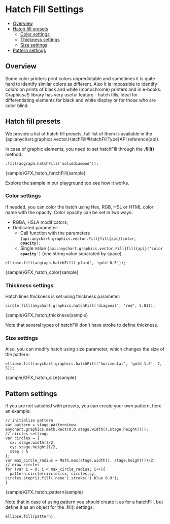 # Hatch Fill Settings
* [Overview](#overview)
* [Hatch fill presets](#hatch_fill_presets)
    * [Color settings](#color_settings)
    * [Thickness settings](#thickness_settings)
    * [Size settings](#size_settings)
* [Pattern settings](#pattern_settings)

## Overview

Some color printers print colors unpredictable and sometimes it is quite hard to identify similar colors as different.  Also it is impossible to identify colors on prints of black and white (monochrome) printers and in e-books. GraphicsJS library has very useful feature - hatch fills, ideal for differentiating elements for black and white display or for those who are color blind.

## Hatch fill presets

We provide a list of hatch fill presets, full list of them is available in the {api:anychart.graphics.vector.HatchFill#HatchFillType}API reference{api}.

In case of graphic elements, you need to set hatchFill through the **.fill()** method: 
```
.fill(acgraph.hatchFill('soliddiamond'));
```

{sample}GFX\_hatch\_hatchFill{sample}

Explore the sample in our playground too see how it works.

### Color settings

If needed, you can color the hatch using Hex, RGB, HSL or HTML color name with the opacity. Color opacity can be set in two ways:
* RGBA, HSLA modificators;
* Dedicated parameter:
    * Call function with the parameters <code>{api:anychart.graphics.vector.Fill}fill{api}(_color_, _**opacity**_);</code>
    * Single value <code>{api:anychart.graphics.vector.Fill}fill{api}('color **opacity**')</code> (one string value separated by space).

```
ellipse.fill(acgraph.hatchFill('plaid', 'gold 0.5'));
```

{sample}GFX\_hatch\_color{sample}

### Thickness settings
Hatch lines thickness is set using thickness parameter:

```
circle.fill(anychart.graphics.hatchFill('diagonal', 'red', 5.01));
```

{sample}GFX\_hatch\_thickness{sample}

Note that several types of hatchFill don't have stroke to define thickness.

### Size settings
Also, you can modify hatch using size parameter, which changes the size of the pattern:

```
ellipse.fill(anychart.graphics.hatchFill('horizontal', 'gold 1.5', 2, 5));
```

{sample}GFX\_hatch\_size{sample}

## Pattern settings

If you are not satisfied with presets, you can create your own pattern, here an example: 

```
// initialize pattern
var pattern = stage.pattern(new anychart.graphics.math.Rect(0,0,stage.width(),stage.height()));
// circles settings
var circles = {
  cx: stage.width()/2,
  cy: stage.height()/2,
  step : 5
};
var max_circle_radius = Math.max(stage.width(), stage.height())/2;
// draw circles
for (var i = 0; i < max_circle_radius; i++){
  pattern.circle(circles.cx, circles.cy, circles.step*i).fill('none').stroke('1 blue 0.9');
}
```

{sample}GFX\_hatch\_pattern{sample}

Note that in case of using pattern you should create it as for a hatchFill, but define it as an object for the .fill() settings:
```
ellipse.fill(pattern);
```